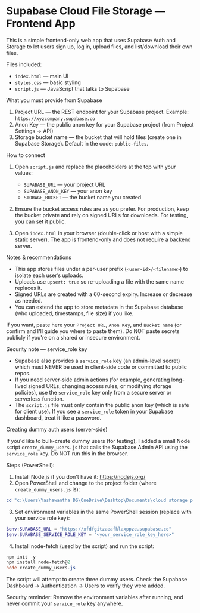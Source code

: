 # Supabase Cloud File Storage — Frontend App

This is a simple frontend-only web app that uses Supabase Auth and Storage to let users sign up, log in, upload files, and list/download their own files.

Files included:

- `index.html` — main UI
- `styles.css` — basic styling
- `script.js` — JavaScript that talks to Supabase

What you must provide from Supabase

1. Project URL — the REST endpoint for your Supabase project. Example: `https://xyzcompany.supabase.co`
2. Anon Key — the public anon key for your Supabase project (from Project Settings → API)
3. Storage bucket name — the bucket that will hold files (create one in Supabase Storage). Default in the code: `public-files`.

How to connect

1. Open `script.js` and replace the placeholders at the top with your values:

   - `SUPABASE_URL` — your project URL
   - `SUPABASE_ANON_KEY` — your anon key
   - `STORAGE_BUCKET` — the bucket name you created

2. Ensure the bucket access rules are as you prefer. For production, keep the bucket private and rely on signed URLs for downloads. For testing, you can set it public.

3. Open `index.html` in your browser (double-click or host with a simple static server). The app is frontend-only and does not require a backend server.

Notes & recommendations

- This app stores files under a per-user prefix (`<user-id>/<filename>`) to isolate each user’s uploads.
- Uploads use `upsert: true` so re-uploading a file with the same name replaces it.
- Signed URLs are created with a 60-second expiry. Increase or decrease as needed.
- You can extend the app to store metadata in the Supabase database (who uploaded, timestamps, file size) if you like.

If you want, paste here your `Project URL`, `Anon Key`, and `Bucket name` (or confirm and I'll guide you where to paste them). Do NOT paste secrets publicly if you're on a shared or insecure environment.

Security note — service_role key

- Supabase also provides a `service_role` key (an admin-level secret) which must NEVER be used in client-side code or committed to public repos.
- If you need server-side admin actions (for example, generating long-lived signed URLs, changing access rules, or modifying storage policies), use the `service_role` key only from a secure server or serverless function.
- The `script.js` file must only contain the public anon key (which is safe for client use). If you see a `service_role` token in your Supabase dashboard, treat it like a password.

Creating dummy auth users (server-side)

If you'd like to bulk-create dummy users (for testing), I added a small Node script `create_dummy_users.js` that calls the Supabase Admin API using the `service_role` key. Do NOT run this in the browser.

Steps (PowerShell):

1. Install Node.js if you don't have it: https://nodejs.org/
2. Open PowerShell and change to the project folder (where `create_dummy_users.js` is):

```powershell
cd "c:\Users\Yashawantha DS\OneDrive\Desktop\Documents\cloud storage p 1"
```

3. Set environment variables in the same PowerShell session (replace with your service role key):

```powershell
$env:SUPABASE_URL = "https://xfdfgitzaeafklaxppze.supabase.co"
$env:SUPABASE_SERVICE_ROLE_KEY = "<your_service_role_key_here>"
```

4. Install node-fetch (used by the script) and run the script:

```powershell
npm init -y
npm install node-fetch@2
node create_dummy_users.js
```

The script will attempt to create three dummy users. Check the Supabase Dashboard → Authentication → Users to verify they were added.

Security reminder: Remove the environment variables after running, and never commit your `service_role` key anywhere.


